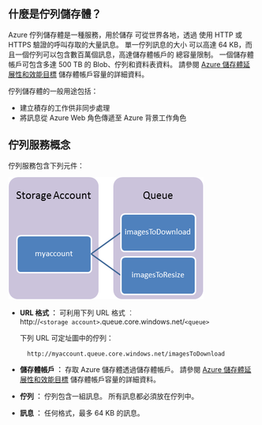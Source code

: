 ## 什麼是佇列儲存體？

Azure 佇列儲存體是一種服務，用於儲存
可從世界各地，透過
使用 HTTP 或 HTTPS 驗證的呼叫存取的大量訊息。 單一佇列訊息的大小
可以高達 64 KB，而且一個佇列可以包含數百萬個訊息，高達儲存體帳戶的
總容量限制。 一個儲存體帳戶可包含多達 500 TB 的 Blob、佇列和資料表資料。 請參閱 [Azure 儲存體延展性和效能目標](http://msdn.microsoft.com/library/azure/dn249410.aspx) 儲存體帳戶容量的詳細資料。

佇列儲存體的一般用途包括：

-   建立積存的工作供非同步處理
-   將訊息從 Azure Web 角色傳遞至 Azure 背景工作角色

## 佇列服務概念

佇列服務包含下列元件：

![Queue1](./media/storage-queue-concepts-include/queue1.png)


- **URL 格式 ︰** 可利用下列 URL 格式 ︰   
    http://`<storage account>`.queue.core.windows.net/`<queue>` 
      
    下列 URL 可定址圖中的佇列：  
        
        http://myaccount.queue.core.windows.net/imagesToDownload

- **儲存體帳戶 ︰** 存取 Azure 儲存體透過儲存體帳戶。 請參閱 [Azure 儲存體延展性和效能目標](../articles/storage/storage-scalability-targets.md) 儲存體帳戶容量的詳細資料。

- **佇列 ︰** 佇列包含一組訊息。 所有訊息都必須放在佇列中。

- **訊息 ︰** 任何格式，最多 64 KB 的訊息。


